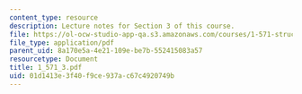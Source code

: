 ```yaml
---
content_type: resource
description: Lecture notes for Section 3 of this course.
file: https://ol-ocw-studio-app-qa.s3.amazonaws.com/courses/1-571-structural-analysis-and-control-spring-2004/01d1413e3f40f9ce937ac67c4920749b_1_571_3.pdf
file_type: application/pdf
parent_uid: 8a170e5a-4e21-109e-be7b-552415083a57
resourcetype: Document
title: 1_571_3.pdf
uid: 01d1413e-3f40-f9ce-937a-c67c4920749b
---
```

